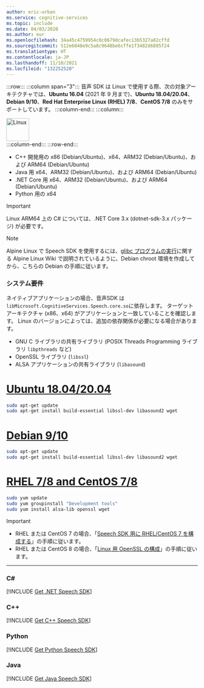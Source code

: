 ```yaml
---
author: eric-urban
ms.service: cognitive-services
ms.topic: include
ms.date: 04/03/2020
ms.author: eur
ms.openlocfilehash: 34a45c4759954c0c0679dcafec13b5327a82cffd
ms.sourcegitcommit: 512e6048e9c5a8c9648be6cffe1f3482d6895f24
ms.translationtype: HT
ms.contentlocale: ja-JP
ms.lasthandoff: 11/10/2021
ms.locfileid: "132252520"
---
```

:::row:::
    :::column span="3":::
        音声 SDK は Linux で使用する際、次の対象アーキテクチャでは、**Ubuntu 16.04** (2021 年 9 月まで)、**Ubuntu 18.04/20.04**、**Debian 9/10**、**Red Hat Enterprise Linux (RHEL) 7/8**、**CentOS 7/8** のみをサポートしています。
    :::column-end:::
    :::column:::
        <br>
        <div class="icon is-large">
            <img alt="Linux" src="https://docs.microsoft.com/media/logos/logo_linux.svg" width="60px">
        </div>
    :::column-end:::
:::row-end:::

- C++ 開発用の x86 (Debian/Ubuntu)、x64、ARM32 (Debian/Ubuntu)、および ARM64 (Debian/Ubuntu)
- Java 用 x64、ARM32 (Debian/Ubuntu)、および ARM64 (Debian/Ubuntu)
- .NET Core 用 x64、ARM32 (Debian/Ubuntu)、および ARM64 (Debian/Ubuntu)
- Python 用の x64

> [!IMPORTANT]
> Linux ARM64 上の C# については、.NET Core 3.x (dotnet-sdk-3.x パッケージ) が必要です。

> [!NOTE]
> Alpine Linux で Speech SDK を使用するには、[glibc プログラムの実行](https://wiki.alpinelinux.org/wiki/Running_glibc_programs)に関する Alpine Linux Wiki で説明されているように、Debian chroot 環境を作成してから、こちらの Debian の手順に従います。

### <a name="system-requirements"></a>システム要件

ネイティブアプリケーションの場合、音声SDK は`libMicrosoft.CognitiveServices.Speech.core.so`に依存します。 ターゲットアーキテクチャ (x86、x64) がアプリケーションと一致していることを確認します。 Linux のバージョンによっては、追加の依存関係が必要になる場合があります。

- GNU C ライブラリの共有ライブラリ (POSIX Threads Programming ライブラリ `libpthreads` など)
- OpenSSL ライブラリ (`libssl`)
- ALSA アプリケーションの共有ライブラリ (`libasound`)

# <a name="ubuntu-18042004"></a>[Ubuntu 18.04/20.04](#tab/ubuntu)

```Bash
sudo apt-get update
sudo apt-get install build-essential libssl-dev libasound2 wget
```

# <a name="debian-910"></a>[Debian 9/10](#tab/debian)

```Bash
sudo apt-get update
sudo apt-get install build-essential libssl-dev libasound2 wget
```

# <a name="rhel-78-and-centos-78"></a>[RHEL 7/8 and CentOS 7/8](#tab/rhel-centos)

```Bash
sudo yum update
sudo yum groupinstall "Development tools"
sudo yum install alsa-lib openssl wget
```

> [!IMPORTANT]
> - RHEL または CentOS 7 の場合、「[Speech SDK 用に RHEL/CentOS 7 を構成する](~/articles/cognitive-services/speech-service/how-to-configure-rhel-centos-7.md)」の手順に従います。
> - RHEL または CentOS 8 の場合、「[Linux 用 OpenSSL の構成](~/articles/cognitive-services/speech-service/how-to-configure-openssl-linux.md)」の手順に従います。

---

### <a name="c"></a>C#

[!INCLUDE [Get .NET Speech SDK](get-speech-sdk-dotnet.md)]

### <a name="c"></a>C++

[!INCLUDE [Get C++ Speech SDK](get-speech-sdk-cpp.md)]

### <a name="python"></a>Python

[!INCLUDE [Get Python Speech SDK](get-speech-sdk-python.md)]

### <a name="java"></a>Java

[!INCLUDE [Get Java Speech SDK](get-speech-sdk-java.md)]
